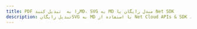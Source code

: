 ---title: PDF را به  تبدیل کنیدMD، SVG به MD مبدل رایگان یا Net SDKdescription: تبدیل رایگانSVG به MD با استفاده از Net Cloud APIs & SDK همچنین اسناد PDF را در Cloud ایجاد، ویرایش و رندر کنید.---